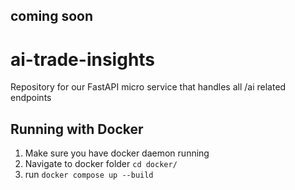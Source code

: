 ## coming soon

# ai-trade-insights
Repository for our FastAPI micro service that handles all /ai related endpoints

## Running with Docker
1. Make sure you have docker daemon running
2. Navigate to docker folder `cd docker/`
3. run `docker compose up --build`
